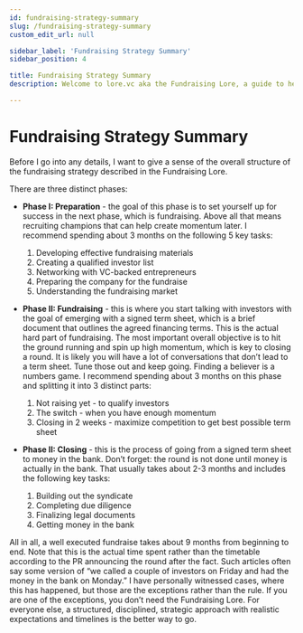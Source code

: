 ```yaml
---
id: fundraising-strategy-summary
slug: /fundraising-strategy-summary
custom_edit_url: null

sidebar_label: 'Fundraising Strategy Summary'
sidebar_position: 4

title: Fundraising Strategy Summary
description: Welcome to lore.vc aka the Fundraising Lore, a guide to help founder CEOs successfully raise early-stage VC financing from Silicon Valley investors

---
```


# Fundraising Strategy Summary

Before I go into any details, I want to give a sense of the overall structure of the fundraising strategy described in the Fundraising Lore.

There are three distinct phases:

* **Phase I: Preparation** - the goal of this phase is to set yourself up for success in the next phase, which is fundraising. Above all that means recruiting champions that can help create momentum later. I recommend spending about 3 months on the following 5 key tasks:
    1. Developing effective fundraising materials 
    2. Creating a qualified investor list 
    3. Networking with VC-backed entrepreneurs 
    4. Preparing the company for the fundraise 
    5. Understanding the fundraising market

* **Phase II: Fundraising** - this is where you start talking with investors with the goal of emerging with a signed term sheet, which is a brief document that outlines the agreed financing terms. This is the actual hard part of fundraising. The most important overall objective is to hit the ground running and spin up high momentum, which is key to closing a round. It is likely you will have a lot of conversations that don’t lead to a term sheet. Tune those out and keep going. Finding a believer is a numbers game. I recommend spending about 3 months on this phase and splitting it into 3 distinct parts:
    1. Not raising yet - to qualify investors
    2. The switch - when you have enough momentum
    3. Closing in 2 weeks - maximize competition to get best possible term sheet

* **Phase II: Closing** - this is the process of going from a signed term sheet to money in the bank. Don’t forget: the round is not done until money is actually in the bank. That usually takes about 2-3 months and includes the following key tasks:
    1. Building out the syndicate 
    2. Completing due diligence 
    3. Finalizing legal documents 
    4. Getting money in the bank

All in all, a well executed fundraise takes about 9 months from beginning to end. Note that this is the actual time spent rather than the timetable according to the PR announcing the round after the fact. Such articles often say some version of “we called a couple of investors on Friday and had the money in the bank on Monday.” I have personally witnessed cases, where this has happened, but those are the exceptions rather than the rule. If you are one of the exceptions, you don’t need the Fundraising Lore. For everyone else, a structured, disciplined, strategic approach with realistic expectations and timelines is the better way to go.
